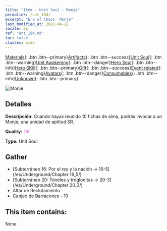 ```yaml
---
title: "Item - Unit Soul - Monje"
permalink: /unt_194/
excerpt: "Era of Chaos  Monje"
last_modified_at: 2021-04-22
locale: es
ref: "unt_194.md"
toc: false
classes: wide
---
```

 [Materials](/ItemsES/){: .btn .btn--primary}[Artifacts](/ItemsES/Artifacts/){: .btn .btn--success}[Unit Soul](/ItemsES/UnitSoul/){: .btn .btn--warning}[Unit Awakening](/ItemsES/UnitAwakening/){: .btn .btn--danger}[Hero Soul](/ItemsES/HeroSoul/){: .btn .btn--info}[Hero SKill](/ItemsES/HeroSkill/){: .btn .btn--primary}[Gift](/ItemsES/Gift/){: .btn .btn--success}[Event related](/ItemsES/Events/){: .btn .btn--warning}[Avatars](/ItemsES/Avatars/){: .btn .btn--danger}[Consumables](/ItemsES/Consumables/){: .btn .btn--info}[Unknown](/ItemsES/Unknown/){: .btn .btn--primary}

 ![Monje](/images/u/ti_senglv.jpg)

## Detalles
 **Descripción:** Cuando hayas reunido 10 fichas de alma, podrás invocar a un Monje, una unidad de aptitud SR.

 **Quality:** <span style="color: #DA70D6">OK</span>

 **Type:** Unit Soul

## Gather

*    [Subterráneo 16: Por el rey y la nación -> 16-5](/es/Underground/Chapter 16_5/) 
*    [Subterráneo 20: Túneles y trogloditas -> 20-3](/es/Underground/Chapter 20_3/) 
*    Altar de Reclutamiento 
*    Canjeo de Barracones - 10 

## This item contains:

  None


